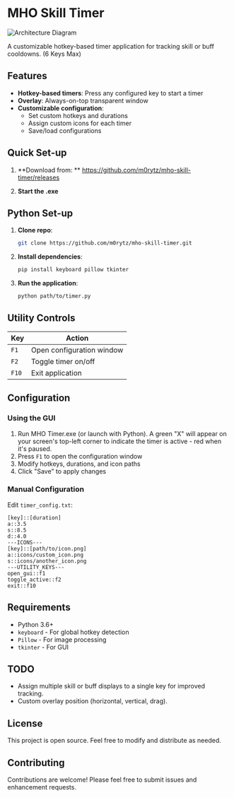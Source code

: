 # MHO Skill Timer

![Architecture Diagram](https://res.cloudinary.com/dma7qzcya/image/upload/v1761424031/skill-timer-screen1_cgyuow.png)

A customizable hotkey-based timer application for tracking skill or buff cooldowns. (6 Keys Max)

## Features

- **Hotkey-based timers**: Press any configured key to start a timer
- **Overlay**: Always-on-top transparent window
- **Customizable configuration**: 
  - Set custom hotkeys and durations
  - Assign custom icons for each timer
  - Save/load configurations

## Quick Set-up

1. **Download from: **
   https://github.com/m0rytz/mho-skill-timer/releases

2. **Start the .exe**


## Python Set-up

1. **Clone repo**:
   ```bash
   git clone https://github.com/m0rytz/mho-skill-timer.git
   ```

2. **Install dependencies**:
   ```bash
   pip install keyboard pillow tkinter
   ```

3. **Run the application**:
   ```bash
   python path/to/timer.py
   ```

## Utility Controls

| Key | Action |
|-----|--------|
| `F1` | Open configuration window |
| `F2` | Toggle timer on/off |
| `F10` | Exit application |

## Configuration

### Using the GUI
1. Run MHO Timer.exe (or launch with Python). A green "X" will appear on your screen's top-left corner to indicate the timer is active - red when it's paused.
2. Press `F1` to open the configuration window
3. Modify hotkeys, durations, and icon paths
4. Click "Save" to apply changes

### Manual Configuration
Edit `timer_config.txt`:
```
[key]::[duration]
a::3.5
s::8.5
d::4.0
---ICONS---
[key]::[path/to/icon.png]
a::icons/custom_icon.png
s::icons/another_icon.png
---UTILITY_KEYS---
open_gui::f1
toggle_active::f2
exit::f10
```

## Requirements

- Python 3.6+
- `keyboard` - For global hotkey detection
- `Pillow` - For image processing
- `tkinter` - For GUI

## TODO
- Assign multiple skill or buff displays to a single key for improved tracking.
- Custom overlay position (horizontal, vertical, drag).

## License

This project is open source. Feel free to modify and distribute as needed.

## Contributing

Contributions are welcome! Please feel free to submit issues and enhancement requests.
